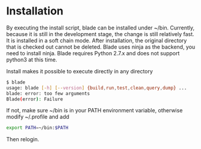# Installation #

By executing the install script, blade can be installed under ~/bin. Currently, because it is still in the development stage, the change is still relatively fast.
It is installed in a soft chain mode. After installation, the original directory that is checked out cannot be deleted.
Blade uses ninja as the backend, you need to install ninja.
Blade requires Python 2.7.x and does not support python3 at this time.

Install makes it possible to execute directly in any directory

```bash
$ blade
usage: blade [-h] [--version] {build,run,test,clean,query,dump} ...
blade: error: too few arguments
Blade(error): Failure
```

If not, make sure ~/bin is in your PATH environment variable, otherwise modify ~/.profile and add

```bash
export PATH=~/bin:$PATH
```

Then relogin.
